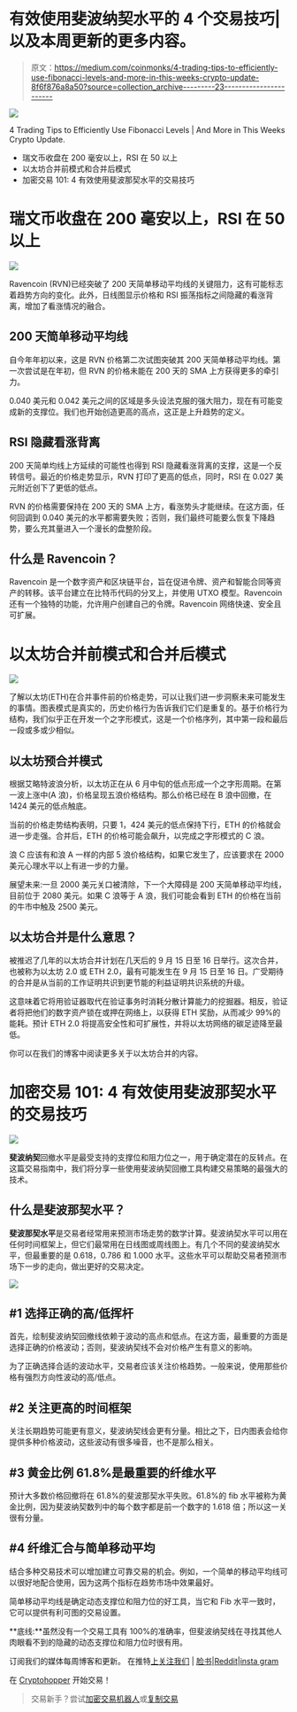 # 有效使用斐波纳契水平的 4 个交易技巧|以及本周更新的更多内容。

> 原文：<https://medium.com/coinmonks/4-trading-tips-to-efficiently-use-fibonacci-levels-and-more-in-this-weeks-crypto-update-8f6f876a8a50?source=collection_archive---------23----------------------->

![](img/340d8169d9f80a887ed7260b71c7f9de.png)

4 Trading Tips to Efficiently Use Fibonacci Levels | And More in This Weeks Crypto Update.

*   瑞文币收盘在 200 毫安以上，RSI 在 50 以上
*   以太坊合并前模式和合并后模式
*   加密交易 101: 4 有效使用斐波那契水平的交易技巧

# 瑞文币收盘在 200 毫安以上，RSI 在 50 以上

![](img/49b3bd961a52deda3eba8b33c9253061.png)

Ravencoin (RVN)已经突破了 200 天简单移动平均线的关键阻力，这有可能标志着趋势方向的变化。此外，日线图显示价格和 RSI 振荡指标之间隐藏的看涨背离，增加了看涨情况的融合。

## 200 天简单移动平均线

自今年年初以来，这是 RVN 价格第二次试图突破其 200 天简单移动平均线。第一次尝试是在年初，但 RVN 的价格未能在 200 天的 SMA 上方获得更多的牵引力。

0.040 美元和 0.042 美元之间的区域是多头设法克服的强大阻力，现在有可能变成新的支撑位。我们也开始创造更高的高点，这正是上升趋势的定义。

## RSI 隐藏看涨背离

200 天简单均线上方延续的可能性也得到 RSI 隐藏看涨背离的支撑，这是一个反转信号。最近的价格走势显示，RVN 打印了更高的低点，同时，RSI 在 0.027 美元附近创下了更低的低点。

RVN 的价格需要保持在 200 天的 SMA 上方，看涨势头才能继续。在这方面，任何回调到 0.040 美元的水平都需要失败；否则，我们最终可能要么恢复下降趋势，要么充其量进入一个漫长的盘整阶段。

## 什么是 Ravencoin？

Ravencoin 是一个数字资产和区块链平台，旨在促进令牌、资产和智能合同等资产的转移。该平台建立在比特币代码的分叉上，并使用 UTXO 模型。Ravencoin 还有一个独特的功能，允许用户创建自己的令牌。Ravencoin 网络快速、安全且可扩展。

# 以太坊合并前模式和合并后模式

![](img/e9db61eb3edea2a0e9c1d0b67b9ea23c.png)

了解以太坊(ETH)在合并事件前的价格走势，可以让我们进一步洞察未来可能发生的事情。图表模式是真实的，历史价格行为告诉我们它们是重复的。基于价格行为结构，我们似乎正在开发一个之字形模式，这是一个价格序列，其中第一段和最后一段或多或少相似。

## 以太坊预合并模式

根据艾略特波浪分析，以太坊正在从 6 月中旬的低点形成一个之字形周期。在第一波上涨中(A 浪)，价格呈现五浪价格结构。那么价格已经在 B 浪中回撤，在 1424 美元的低点触底。

当前的价格走势结构表明，只要 1，424 美元的低点保持下行，ETH 的价格就会进一步走强。合并后，ETH 的价格可能会飙升，以完成之字形模式的 C 浪。

浪 C 应该有和浪 A 一样的内部 5 浪价格结构，如果它发生了，应该要求在 2000 美元心理水平以上有进一步的力量。

展望未来:一旦 2000 美元关口被清除，下一个大障碍是 200 天简单移动平均线，目前位于 2080 美元。如果 C 浪等于 A 浪，我们可能会看到 ETH 的价格在当前的牛市中触及 2500 美元。

## 以太坊合并是什么意思？

被推迟了几年的以太坊合并计划在几天后的 9 月 15 日至 16 日举行。这次合并，也被称为以太坊 2.0 或 ETH 2.0，最有可能发生在 9 月 15 日至 16 日。广受期待的合并是从当前的工作证明共识到更节能的利益证明共识系统的升级。

这意味着它将用验证器取代在验证事务时消耗分散计算能力的挖掘器。相反，验证者将把他们的数字资产锁在或押在网络上，以获得 ETH 奖励，从而减少 99%的能耗。预计 ETH 2.0 将提高安全性和可扩展性，并将以太坊网络的碳足迹降至最低。

你可以在我们的博客中阅读更多关于以太坊合并的内容。

# 加密交易 101: 4 有效使用斐波那契水平的交易技巧

![](img/e33f9f862142dc5339875c211ed510e6.png)

**斐波纳契**回撤水平是最受支持的支撑位和阻力位之一，用于确定潜在的反转点。在这篇交易指南中，我们将分享一些使用斐波纳契回撤工具构建交易策略的最强大的技术。

## 什么是斐波那契水平？

**斐波那契水平**是交易者经常用来预测市场走势的数学计算。斐波纳契水平可以用在任何时间框架上，但它们最常用在日线图或周线图上。有几个不同的斐波纳契水平，但最重要的是 0.618，0.786 和 1.000 水平。这些水平可以帮助交易者预测市场下一步的走向，做出更好的交易决定。

![](img/82ee2c07902cab359d2986f6a470cebd.png)

## #1 选择正确的高/低挥杆

首先，绘制斐波纳契回撤线依赖于波动的高点和低点。在这方面，最重要的方面是选择正确的价格波动；否则，斐波纳契线不会对价格产生有意义的影响。

为了正确选择合适的波动水平，交易者应该关注价格趋势。一般来说，使用那些价格有强烈方向性波动的高/低点。

## #2 关注更高的时间框架

关注长期趋势可能更有意义，斐波纳契线会更有分量。相比之下，日内图表会给你提供多种价格波动，这些波动有很多噪音，也不是那么相关。

## #3 黄金比例 61.8%是最重要的纤维水平

预计大多数价格回撤将在 61.8%的斐波那契水平失败。61.8%的 fib 水平被称为黄金比例，因为斐波纳契数列中的每个数字都是前一个数字的 1.618 倍；所以这一关很有分量。

## #4 纤维汇合与简单移动平均

结合多种交易技术可以增加建立可靠交易的机会。例如，一个简单的移动平均线可以很好地配合使用，因为这两个指标在趋势市场中效果最好。

简单移动平均线是确定动态支撑位和阻力位的好工具，当它和 Fib 水平一致时，它可以提供有利可图的交易设置。

**底线:**虽然没有一个交易工具有 100%的准确率，但斐波纳契线在寻找其他人肉眼看不到的隐藏的动态支撑位和阻力位时很有用。

订阅我们的媒体每周博客和更新。
在推特[上关注我们](https://twitter.com/cryptohopper) | [脸书](https://www.facebook.com/cryptohopper)|[Reddit](https://www.reddit.com/r/CryptoHopper/)|[insta gram](https://www.instagram.com/cryptohopper/?hl=nl)

在 [Cryptohopper](https://www.cryptohopper.com/) 开始交易！

> 交易新手？尝试[加密交易机器人](/coinmonks/crypto-trading-bot-c2ffce8acb2a)或[复制交易](/coinmonks/top-10-crypto-copy-trading-platforms-for-beginners-d0c37c7d698c)